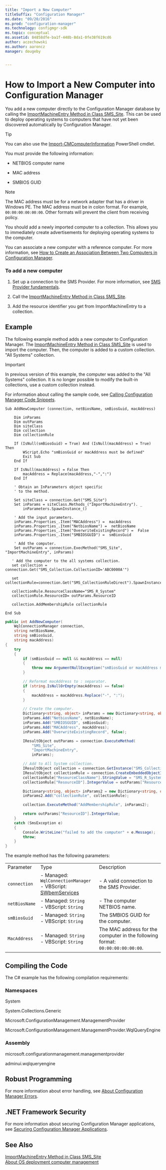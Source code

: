 ```yaml
---
title: "Import a New Computer"
titleSuffix: "Configuration Manager"
ms.date: "09/20/2016"
ms.prod: "configuration-manager"
ms.technology: configmgr-sdk
ms.topic: conceptual
ms.assetid: 84858dfe-ba1f-448b-8da1-0fe38f619cd6
author: aczechowski
ms.author: aaroncz
manager: dougeby


---
```

# How to Import a New Computer into Configuration Manager
You add a new computer directly to the Configuration Manager database by calling the [ImportMachineEntry Method in Class SMS_Site](../../develop/reference/core/servers/configure/importmachineentry-method-in-class-sms_site.md). This can be used to deploy operating systems to computers that have not yet been discovered automatically by Configuration Manager.  

> [!TIP]
> You can also use the [Import-CMComputerInformation](https://docs.microsoft.com/powershell/module/configurationmanager/import-cmcomputerinformation?view=sccm-ps) PowerShell cmdlet.<!-- SCCMDocs#663 -->


 You must provide the following information:  

-   NETBIOS computer name  

-   MAC address  

-   SMBIOS GUID  

> [!NOTE]
>  The MAC address must be for a network adapter that has a driver in Windows PE. The MAC address must be in colon format. For example, `00:00:00:00:00:00`. Other formats will prevent the client from receiving policy.  

 You should add a newly imported computer to a collection. This allows you to immediately create advertisements for deploying operating systems to the computer.  

 You can associate a new computer with a reference computer. For more information, see [How to Create an Association Between Two Computers in Configuration Manager](../../develop/osd/how-to-create-an-association-between-two-computers-in-configuration-manager.md).  

### To add a new computer  

1.  Set up a connection to the SMS Provider. For more information, see [SMS Provider fundamentals](../core/understand/sms-provider-fundamentals.md).  

2.  Call the [ImportMachineEntry Method in Class SMS_Site](../../develop/reference/core/servers/configure/importmachineentry-method-in-class-sms_site.md).  

3.  Add the resource identifier you get from ImportMachineEntry to a collection.  

## Example  
 The following example method adds a new computer to Configuration Manager. The [ImportMachineEntry Method in Class SMS_Site](../../develop/reference/core/servers/configure/importmachineentry-method-in-class-sms_site.md) is used to import the computer. Then, the computer is added to a custom collection. "All Systems" collection.  

> [!IMPORTANT]
>  In previous version of this example, the computer was added to the "All Systems" collection. It is no longer possible to modify the built-in collections, use a custom collection instead.  

 For information about calling the sample code, see [Calling Configuration Manager Code Snippets](../../develop/core/understand/calling-code-snippets.md).  

```vbs  
Sub AddNewComputer (connection, netBiosName, smBiosGuid, macAddress)  

    Dim inParams  
    Dim outParams  
    Dim siteClass  
    Dim collection  
    Dim collectionRule  

    If (IsNull(smBiosGuid) = True) And (IsNull(macAddress) = True) Then  
        WScript.Echo "smBiosGuid or macAddress must be defined"  
        Exit Sub  
    End If       

    If IsNull(macAddress) = False Then  
        macAddress = Replace(macAddress,"-",":")  
    End If      

    ' Obtain an InParameters object specific  
    ' to the method.  

    Set siteClass = connection.Get("SMS_Site")  
    Set inParams = siteClass.Methods_("ImportMachineEntry"). _  
        inParameters.SpawnInstance_()  

    ' Add the input parameters.  
    inParams.Properties_.Item("MACAddress") =  macAddress  
    inParams.Properties_.Item("NetbiosName") =  netBiosName  
    inParams.Properties_.Item("OverwriteExistingRecord") =  False  
    inParams.Properties_.Item("SMBIOSGUID") =  smBiosGuid  

    ' Add the computer.  
    Set outParams = connection.ExecMethod("SMS_Site", "ImportMachineEntry", inParams)  

   ' Add the computer to the all systems collection.  
   set collection = connection.Get("SMS_Collection.CollectionID='ABC0000A'")  

   set collectionRule=connection.Get("SMS_CollectionRuleDirect").SpawnInstance_  

   collectionRule.ResourceClassName="SMS_R_System"  
   collectionRule.ResourceID= outParams.ResourceID  

   collection.AddMembershipRule collectionRule  

End Sub  
```  

```c#  
public int AddNewComputer(  
    WqlConnectionManager connection,   
    string netBiosName,   
    string smBiosGuid,   
    string macAddress)  
{  
    try  
    {  
        if (smBiosGuid == null && macAddress == null)  
        {  
            throw new ArgumentNullException("smBiosGuid or macAddress must be defined");  
        }  

        // Reformat macAddress to : separator.  
        if (string.IsNullOrEmpty(macAddress) == false)  
        {  
            macAddress = macAddress.Replace("-", ":");  
        }  

        // Create the computer.  
        Dictionary<string, object> inParams = new Dictionary<string, object>();  
        inParams.Add("NetbiosName", netBiosName);  
        inParams.Add("SMBIOSGUID", smBiosGuid);  
        inParams.Add("MACAddress", macAddress);  
        inParams.Add("OverwriteExistingRecord", false);  

        IResultObject outParams = connection.ExecuteMethod(  
            "SMS_Site",  
            "ImportMachineEntry",  
            inParams);  

        // Add to All System collection.  
        IResultObject collection = connection.GetInstance("SMS_Collection.collectionId='ABC0000A'");  
        IResultObject collectionRule = connection.CreateEmbeddedObjectInstance("SMS_CollectionRuleDirect");  
        collectionRule["ResourceClassName"].StringValue = "SMS_R_System";  
        collectionRule["ResourceID"].IntegerValue = outParams["ResourceID"].IntegerValue;  

        Dictionary<string, object> inParams2 = new Dictionary<string, object>();  
        inParams2.Add("collectionRule", collectionRule);  

        collection.ExecuteMethod("AddMembershipRule", inParams2);  

        return outParams["ResourceID"].IntegerValue;  
    }  
    catch (SmsException e)  
    {  
        Console.WriteLine("failed to add the computer" + e.Message);  
        throw;  
    }  
}  

```  

 The example method has the following parameters:  

||||  
|-|-|-|  
|Parameter|Type|Description|  
|`connection`|-   Managed: `WqlConnectionManager`<br />-   VBScript: [SWbemServices](https://docs.microsoft.com/windows/win32/wmisdk/swbemservices)|-   A valid connection to the SMS Provider.|  
|`netBiosName`|-   Managed: `String`<br />-   VBScript: `String`|-   The computer NETBIOS name.|  
|`smBiosGuid`|-   Managed: `String`<br />-   VBScript: `String`|The SMBIOS GUID for the computer.|  
|`MacAddress`|-   Managed: `String`<br />-   VBScript: `String`|The MAC address for the computer in the following format: `00:00:00:00:00:00`.|  

## Compiling the Code  
 The C# example has the following compilation requirements:  

### Namespaces  
 System  

 System.Collections.Generic  

 Microsoft.ConfigurationManagement.ManagementProvider  

 Microsoft.ConfigurationManagement.ManagementProvider.WqlQueryEngine  

### Assembly  
 microsoft.configurationmanagement.managementprovider  

 adminui.wqlqueryengine  

## Robust Programming  
 For more information about error handling, see [About Configuration Manager Errors](../../develop/core/understand/about-configuration-manager-errors.md).  

## .NET Framework Security  
 For more information about securing Configuration Manager applications, see [Securing Configuration Manager Applications](../../develop/core/understand/securing-configuration-manager-applications.md).  

## See Also  

 [ImportMachineEntry Method in Class SMS_Site](../../develop/reference/core/servers/configure/importmachineentry-method-in-class-sms_site.md)   
 [About OS deployment computer management](about-computer-management.md)
